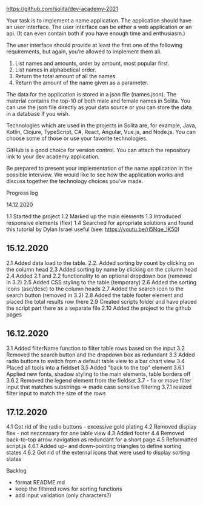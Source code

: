 https://github.com/solita/dev-academy-2021

Your task is to implement a name application. The application should have an user interface. The user interface can be either a web application or an api. (It can even contain both if you have enough time and enthusiasm.)

The user interface should provide at least the first one of the following requirements, but again, you’re allowed to implement them all.

1. List names and amounts, order by amount, most popular first.
2. List names in alphabetical order.
3. Return the total amount of all the names.
4. Return the amount of the name given as a parameter.

The data for the application is stored in a json file (names.json). The material contains the top-10 of both male and female names in Solita. You can use the json file directly as your data source or you can store the data in a database if you wish.

Technologies which are used in the projects in Solita are, for example, Java, Kotlin, Clojure, TypeScript, C#, React, Angular, Vue.js, and Node.js. You can choose some of those or use your favorite technologies.

GitHub is a good choice for version control. You can attach the repository link to your dev academy application.

Be prepared to present your implementation of the name application in the possible interview. We would like to see how the application works and discuss together the technology choices you’ve made.


Progress log

14.12.2020

1.1 Started the project
1.2 Marked up the main elements
1.3 Introduced responsive elements (flex)
1.4 Searched for apropriate solutions and found this tutorial by Dylan Israel useful (see: https://youtu.be/ri5Nqe_IK50)

## 15.12.2020

2.1 Added data load to the table.
2.2. Added sorting by count by clicking on the column head
2.3 Added sorting by name by clicking on the column head
2.4 Added 2.1 and 2.2 functionality to an optional dropdown box (removed in 3.2)
2.5 Added CSS styling to the table (temporary)
2.6 Added the sorting icons (asc/desc) to the column heads
2.7 Added the search icon to the search button (removed in 3.2)
2.8 Added the table footer element and placed the total results row there
2.9 Created scripts folder and have placed the script part there as a separate file
2.10 Added the project to the github pages

## 16.12.2020
3.1 Added filterName function to filter table rows based on the input
3.2 Removed the search button and the dropdown box as redundant
3.3 Added radio buttons to switch from a default table view to a bar chart view
3.4 Placed all tools into a fieldset
3.5 Added "back to the top" element
3.6.1 Applied new fonts, shadow styling to the main elements, table borders off
3.6.2 Removed the legend element from the fieldset
3.7 - fix or move filter input that matches substrings => made case sensitive filtering
3.7.1 resized filter input to match the size of the rows

## 17.12.2020
4.1 Got rid of the radio buttons - excessive gold plating
4.2 Removed display flex - not neccessary for one table view
4.3 Added footer
4.4 Removed back-to-top arrow navigation as redundant for a short page
4.5 Reformatted script.js
4.6.1 Added up- and down-pointing triangles to define sorting states
4.6.2 Got rid of the external icons that were used to display sorting states

Backlog
- format README.md
- keep the filtered rows for sorting functions
- add input validation (only characters?)
